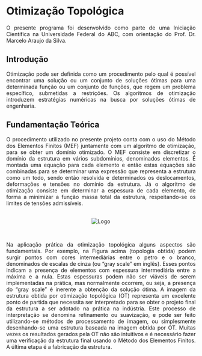 # **Otimização Topológica**

<div style="text-align: justify"> O presente programa foi desenvolvido como parte de uma Iniciação Científica na Universidade Federal do ABC, com orientação do Prof. Dr. Marcelo Araujo da Silva. </div>


## **Introdução**

<div style="text-align: justify"> Otimização pode ser definida como um procedimento pelo qual é possível encontrar uma solução ou um conjunto de soluções ótimas para uma determinada função ou um conjunto de funções, que regem um problema específico, submetidas a restrições. Os algoritmos de otimização introduzem estratégias numéricas na busca por soluções ótimas de engenharia. </div>


## **Fundamentação** **Teórica**

<div style="text-align: justify"> O procedimento utilizado no presente projeto conta com o uso do Método dos Elementos Finitos (MEF) juntamente com um algoritmo de otimização, para se obter um domínio otimizado. O MEF consiste em discretizar o domínio da estrutura em vários subdomínios, denominados elementos. É montada uma equação para cada elemento e então estas equações são combinadas para se determinar uma expressão que representa a estrutura como um todo, sendo então resolvida e  determinados os deslocamentos, deformações e tensões no domínio da estrutura. Já o algoritmo de otimização consiste em determinar a espessura de cada elemento, de forma a minimizar a função massa total da estrutura, respeitando-se os limites de tensões admissíveis. </div>

<br />

<p style="text-align:center;"><img src="https://i.imgur.com/M6LU8xf.png" alt="Logo"></p>

<br />

<p align="justify"> Na aplicação prática da otimização topológica alguns aspectos são fundamentais. Por exemplo, na Figura acima (topologia obtida) podem surgir pontos com cores intermediárias entre o petro e o branco, denominados de escalas de cinza (ou “gray scale” em inglês). Esses pontos indicam a presença de elementos com espessura intermediária entre a máxima e a nula. Estas espessuras podem não ser viáveis de serem implementadas na prática, mas normalmente ocorrem, ou seja, a presença do “gray scale” é inerente a obtenção da solução ótima. A imagem da estrutura obtida por otimização topológica (OT) representa um excelente  ponto de partida que necessita ser interpretado para se obter o projeto final da estrutura a ser adotado na prática na indústria. Este processo de interpretação se denomina refinamento ou suavização, e pode ser feito utilizando-se métodos de processamento de imagem, ou simplesmente desenhando-se uma estrutura baseada na imagem obtida por OT. Muitas vezes os resultados gerados pela OT não são intuitivos e é necessário fazer uma verificação da estrutura final usando o Método dos Elementos Finitos. A última etapa é a fabricação da estrutura. </p>




